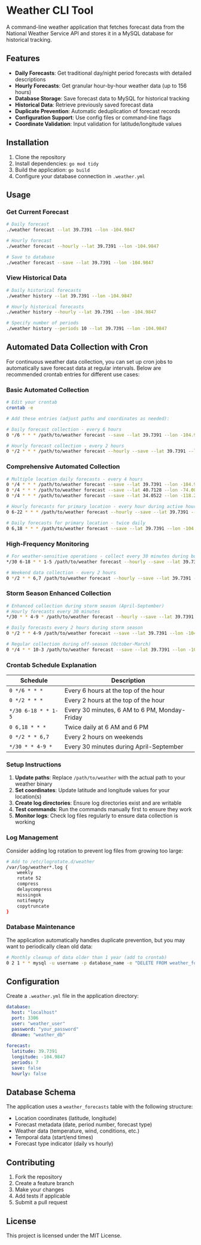 # Weather CLI Tool

A command-line weather application that fetches forecast data from the National Weather Service API and stores it in a MySQL database for historical tracking.

## Features

- **Daily Forecasts**: Get traditional day/night period forecasts with detailed descriptions
- **Hourly Forecasts**: Get granular hour-by-hour weather data (up to 156 hours)
- **Database Storage**: Save forecast data to MySQL for historical tracking
- **Historical Data**: Retrieve previously saved forecast data
- **Duplicate Prevention**: Automatic deduplication of forecast records
- **Configuration Support**: Use config files or command-line flags
- **Coordinate Validation**: Input validation for latitude/longitude values

## Installation

1. Clone the repository
2. Install dependencies: `go mod tidy`
3. Build the application: `go build`
4. Configure your database connection in `.weather.yml`

## Usage

### Get Current Forecast

```bash
# Daily forecast
./weather forecast --lat 39.7391 --lon -104.9847

# Hourly forecast
./weather forecast --hourly --lat 39.7391 --lon -104.9847

# Save to database
./weather forecast --save --lat 39.7391 --lon -104.9847
```

### View Historical Data

```bash
# Daily historical forecasts
./weather history --lat 39.7391 --lon -104.9847

# Hourly historical forecasts
./weather history --hourly --lat 39.7391 --lon -104.9847

# Specify number of periods
./weather history --periods 10 --lat 39.7391 --lon -104.9847
```

## Automated Data Collection with Cron

For continuous weather data collection, you can set up cron jobs to automatically save forecast data at regular intervals. Below are recommended crontab entries for different use cases:

### Basic Automated Collection

```bash
# Edit your crontab
crontab -e

# Add these entries (adjust paths and coordinates as needed):

# Daily forecast collection - every 6 hours
0 */6 * * * /path/to/weather forecast --save --lat 39.7391 --lon -104.9847 >> /var/log/weather-daily.log 2>&1

# Hourly forecast collection - every 2 hours
0 */2 * * * /path/to/weather forecast --hourly --save --lat 39.7391 --lon -104.9847 >> /var/log/weather-hourly.log 2>&1
```

### Comprehensive Automated Collection

```bash
# Multiple location daily forecasts - every 4 hours
0 */4 * * * /path/to/weather forecast --save --lat 39.7391 --lon -104.9847 >> /var/log/weather-denver.log 2>&1
0 */4 * * * /path/to/weather forecast --save --lat 40.7128 --lon -74.0060 >> /var/log/weather-nyc.log 2>&1
0 */4 * * * /path/to/weather forecast --save --lat 34.0522 --lon -118.2437 >> /var/log/weather-la.log 2>&1

# Hourly forecasts for primary location - every hour during active hours
0 6-22 * * * /path/to/weather forecast --hourly --save --lat 39.7391 --lon -104.9847 >> /var/log/weather-hourly.log 2>&1

# Daily forecasts for primary location - twice daily
0 6,18 * * * /path/to/weather forecast --save --lat 39.7391 --lon -104.9847 >> /var/log/weather-daily.log 2>&1
```

### High-Frequency Monitoring

```bash
# For weather-sensitive operations - collect every 30 minutes during business hours
*/30 6-18 * * 1-5 /path/to/weather forecast --hourly --save --lat 39.7391 --lon -104.9847 >> /var/log/weather-business.log 2>&1

# Weekend data collection - every 2 hours
0 */2 * * 6,7 /path/to/weather forecast --hourly --save --lat 39.7391 --lon -104.9847 >> /var/log/weather-weekend.log 2>&1
```

### Storm Season Enhanced Collection

```bash
# Enhanced collection during storm season (April-September)
# Hourly forecasts every 30 minutes
*/30 * * 4-9 * /path/to/weather forecast --hourly --save --lat 39.7391 --lon -104.9847 >> /var/log/weather-storm-season.log 2>&1

# Daily forecasts every 2 hours during storm season
0 */2 * * 4-9 /path/to/weather forecast --save --lat 39.7391 --lon -104.9847 >> /var/log/weather-storm-daily.log 2>&1

# Regular collection during off-season (October-March)
0 */4 * * 10-3 /path/to/weather forecast --save --lat 39.7391 --lon -104.9847 >> /var/log/weather-offseason.log 2>&1
```

### Crontab Schedule Explanation

| Schedule | Description |
|----------|-------------|
| `0 */6 * * *` | Every 6 hours at the top of the hour |
| `0 */2 * * *` | Every 2 hours at the top of the hour |
| `*/30 6-18 * * 1-5` | Every 30 minutes, 6 AM to 6 PM, Monday-Friday |
| `0 6,18 * * *` | Twice daily at 6 AM and 6 PM |
| `0 */2 * * 6,7` | Every 2 hours on weekends |
| `*/30 * * 4-9 *` | Every 30 minutes during April-September |

### Setup Instructions

1. **Update paths**: Replace `/path/to/weather` with the actual path to your weather binary
2. **Set coordinates**: Update latitude and longitude values for your location(s)
3. **Create log directories**: Ensure log directories exist and are writable
4. **Test commands**: Run the commands manually first to ensure they work
5. **Monitor logs**: Check log files regularly to ensure data collection is working

### Log Management

Consider adding log rotation to prevent log files from growing too large:

```bash
# Add to /etc/logrotate.d/weather
/var/log/weather*.log {
    weekly
    rotate 52
    compress
    delaycompress
    missingok
    notifempty
    copytruncate
}
```

### Database Maintenance

The application automatically handles duplicate prevention, but you may want to periodically clean old data:

```bash
# Monthly cleanup of data older than 1 year (add to crontab)
0 2 1 * * mysql -u username -p database_name -e "DELETE FROM weather_forecasts WHERE forecast_date < DATE_SUB(NOW(), INTERVAL 1 YEAR);" >> /var/log/weather-cleanup.log 2>&1
```

## Configuration

Create a `.weather.yml` file in the application directory:

```yaml
database:
  host: "localhost"
  port: 3306
  user: "weather_user"
  password: "your_password"
  dbname: "weather_db"
  
forecast:
  latitude: 39.7391
  longitude: -104.9847
  periods: 7
  save: false
  hourly: false
```

## Database Schema

The application uses a `weather_forecasts` table with the following structure:

- Location coordinates (latitude, longitude)
- Forecast metadata (date, period number, forecast type)
- Weather data (temperature, wind, conditions, etc.)
- Temporal data (start/end times)
- Forecast type indicator (daily vs hourly)

## Contributing

1. Fork the repository
2. Create a feature branch
3. Make your changes
4. Add tests if applicable
5. Submit a pull request

## License

This project is licensed under the MIT License.
